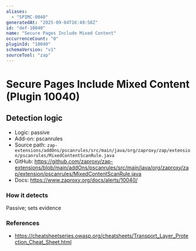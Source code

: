 ```yaml
---
aliases:
  - "SPIMC-0040"
generatedAt: "2025-09-04T16:49:58Z"
id: "def-10040"
name: "Secure Pages Include Mixed Content"
occurrenceCount: "0"
pluginId: "10040"
schemaVersion: "v1"
sourceTool: "zap"
---
```


# Secure Pages Include Mixed Content (Plugin 10040)

## Detection logic

- Logic: passive
- Add-on: pscanrules
- Source path: `zap-extensions/addOns/pscanrules/src/main/java/org/zaproxy/zap/extension/pscanrules/MixedContentScanRule.java`
- GitHub: https://github.com/zaproxy/zap-extensions/blob/main/addOns/pscanrules/src/main/java/org/zaproxy/zap/extension/pscanrules/MixedContentScanRule.java
- Docs: https://www.zaproxy.org/docs/alerts/10040/

### How it detects

Passive; sets evidence

### References
- https://cheatsheetseries.owasp.org/cheatsheets/Transport_Layer_Protection_Cheat_Sheet.html

